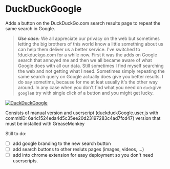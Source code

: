 # DuckDuckGoogle #

Adds a button on the DuckDuckGo.com search results page to repeat the same search in Google.

>**_Use case:_** We all appreciate our privacy on the web but sometimes letting the big brothers of this world know a little something about us can help them deliver us a better service. I've switched to !duckduckgo.com for a while now. First it was the adds on Google search that annoyed me and then we all became aware of what Google does with all our data. Still sometimes I find myself searching the web and not getting what I need. Sometimes simply repeating the same search query on Google actually does give you better results. I do say sometims, because for me at leat usually it's the other way around. In any case when you don't find what you need on `duck`give `google`a try with single click of a button and you might get lucky. 

[![DuckDuckGoogle](https://img.youtube.com/vi/HnFOLH8ZaLE/0.jpg)](https://youtu.be/HnFOLH8ZaLE)

Consists of manual version and userscript (duckduckGoogle.user.js with commitID: 6a4c1524eda4d5c35ee20d23197283c4ad7fcd47) version that must be installed with GreaseMonkey

Still to do:

- [ ] add google branding to the new search button
- [ ] add search buttons to other resluts pages (images, videos, ...)
- [ ] add into chrome extension for easy deployment so you don't need userscripts.
